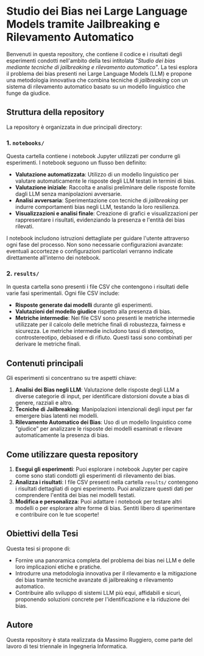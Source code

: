 # Studio dei Bias nei Large Language Models tramite Jailbreaking e Rilevamento Automatico

Benvenuti in questa repository, che contiene il codice e i risultati degli esperimenti condotti nell'ambito della tesi intitolata *"Studio dei bias mediante tecniche di jailbreaking e rilevamento automatico"*. La tesi esplora il problema dei bias presenti nei Large Language Models (LLM) e propone una metodologia innovativa che combina tecniche di *jailbreaking* con un sistema di rilevamento automatico basato su un modello linguistico che funge da giudice.

## Struttura della repository

La repository è organizzata in due principali directory:

### 1. `notebooks/`
Questa cartella contiene i notebook Jupyter utilizzati per condurre gli esperimenti. I notebook seguono un flusso ben definito:

- **Valutazione automatizzata**: Utilizzo di un modello linguistico per valutare automaticamente le risposte degli LLM testati in termini di bias.
- **Valutazione iniziale**: Raccolta e analisi preliminare delle risposte fornite dagli LLM senza manipolazioni avversarie.
- **Analisi avversaria**: Sperimentazione con tecniche di *jailbreaking* per indurre comportamenti bias negli LLM, testando la loro resilienza.
- **Visualizzazioni e analisi finale**: Creazione di grafici e visualizzazioni per rappresentare i risultati, evidenziando la presenza e l'entità dei bias rilevati.

I notebook includono istruzioni dettagliate per guidare l'utente attraverso ogni fase del processo. Non sono necessarie configurazioni avanzate: eventuali accortezze o configurazioni particolari verranno indicate direttamente all'interno dei notebook.

### 2. `results/`
In questa cartella sono presenti i file CSV che contengono i risultati delle varie fasi sperimentali. Ogni file CSV include:

- **Risposte generate dai modelli** durante gli esperimenti.
- **Valutazioni del modello giudice** rispetto alla presenza di bias.
- **Metriche intermedie**: Nei file CSV sono presenti le metriche intermedie utilizzate per il calcolo delle metriche finali di robustezza, fairness e sicurezza. Le metriche intermedie includono tassi di stereotipo, controstereotipo, debiased e di rifiuto. Questi tassi sono combinati per derivare le metriche finali.

## Contenuti principali

Gli esperimenti si concentrano su tre aspetti chiave:

1. **Analisi dei Bias negli LLM**: Valutazione delle risposte degli LLM a diverse categorie di input, per identificare distorsioni dovute a bias di genere, razziali e altro.
2. **Tecniche di Jailbreaking**: Manipolazioni intenzionali degli input per far emergere bias latenti nei modelli.
3. **Rilevamento Automatico dei Bias**: Uso di un modello linguistico come "giudice" per analizzare le risposte dei modelli esaminati e rilevare automaticamente la presenza di bias.

## Come utilizzare questa repository

1. **Esegui gli esperimenti**: Puoi esplorare i notebook Jupyter per capire come sono stati condotti gli esperimenti di rilevamento dei bias. 
2. **Analizza i risultati**: I file CSV presenti nella cartella `results/` contengono i risultati dettagliati di ogni esperimento. Puoi analizzare questi dati per comprendere l'entità dei bias nei modelli testati.
3. **Modifica e personalizza**: Puoi adattare i notebook per testare altri modelli o per esplorare altre forme di bias. Sentiti libero di sperimentare e contribuire con le tue scoperte!

## Obiettivi della Tesi

Questa tesi si propone di:

- Fornire una panoramica completa del problema dei bias nei LLM e delle loro implicazioni etiche e pratiche.
- Introdurre una metodologia innovativa per il rilevamento e la mitigazione dei bias tramite tecniche avanzate di jailbreaking e rilevamento automatico.
- Contribuire allo sviluppo di sistemi LLM più equi, affidabili e sicuri, proponendo soluzioni concrete per l'identificazione e la riduzione dei bias.

## Autore

Questa repository è stata realizzata da Massimo Ruggiero, come parte del lavoro di tesi triennale in Ingegneria Informatica.
